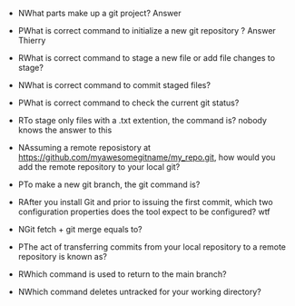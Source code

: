 - NWhat parts make up a git project? Answer

- PWhat is correct command to initialize a new git repository ?
  Answer Thierry

- RWhat is correct command to stage a new file or add file changes to stage?

- NWhat is correct command to commit staged files?

- PWhat is correct command to check the current git status?

- RTo stage only files with a .txt extention, the command is? nobody knows the answer to this

- NAssuming a remote reposistory at https://github.com/myawesomegitname/my_repo.git, how would you add the remote repository to your local git?

- PTo make a new git branch, the git command is?

- RAfter you install Git and prior to issuing the first commit, which two configuration properties does the tool expect to be configured? wtf

- NGit fetch + git merge equals to?

- PThe act of transferring commits from your local repository to a remote repository is known as?

- RWhich command is used to return to the main branch?

- NWhich command deletes untracked for your working directory?
